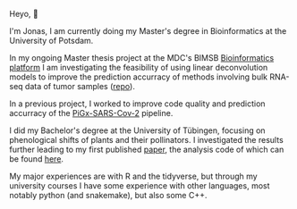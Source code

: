 Heyo,  👋

I'm Jonas, I am currently doing my Master's degree in Bioinformatics at the
University of Potsdam.

In my ongoing Master thesis project at the MDC's BIMSB
[Bioinformatics platform](https://github.com/BIMSBbioinfo/) I am investigating
the feasibility of using linear deconvolution models to improve the prediction
accurracy of methods involving bulk RNA-seq data of tumor samples
([repo](https://github.com/jonasfreimuth/cancer-cleaning)).

In a previous project, I worked to improve code quality and prediction accurracy
of the [PiGx-SARS-Cov-2](https://github.com/BIMSBbioinfo/pigx_sars-cov-2)
pipeline.

I did my Bachelor's degree at the University of Tübingen, focusing on
phenological shifts of plants and their pollinators. I investigated the results
further leading to my first published
[paper](https://doi.org/10.1098/rspb.2021.2142), the analysis code of which can
be found [here](https://github.com/jonasfreimuth/Phenological-shifts-germany).

My major experiences are with R and the tidyverse, but through my university
courses I have some experience with other languages, most notably python
(and snakemake), but also some C++.
